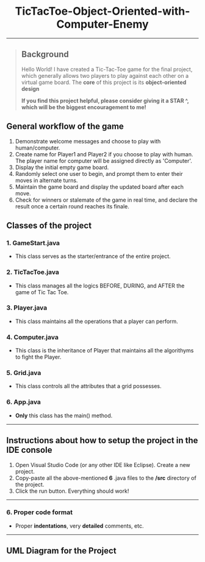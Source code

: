 <h1 align = "center">TicTacToe-Object-Oriented-with-Computer-Enemy</h1>

---

> ## Background
>
> Hello World! I have created a Tic-Tac-Toe game for the final project, which generally allows two players to play against each other on a virtual game board. The **core** of this project is its **object-oriented design**
>
> **If you find this project helpful, please consider giving it a STAR ^, which will be the biggest encouragement to me!**

## General workflow of the game

1. Demonstrate welcome messages and choose to play with human/computer.
2. Create name for Player1 and Player2 if you choose to play with human. The player name for computer will be assigned directly as 'Computer'.
2. Display the initial empty game board.
3. Randomly select one user to begin, and prompt them to enter their moves in alternate turns.
4. Maintain the game board and display the updated board after each move.
5. Check for winners or stalemate of the game in real time, and declare the result once a certain round reaches its finale.

## Classes of the project

### 1. GameStart.java

- This class serves as the starter/entrance of the entire project.

### 2. TicTacToe.java

- This class manages all the logics BEFORE, DURING, and AFTER the game of Tic Tac Toe.

### 3. Player.java

- This class maintains all the operations that a player can perform.

### 4. Computer.java

- This class is the inheritance of Player that maintains all the algorithyms to fight the Player.

### 5. Grid.java

- This class controls all the attributes that a grid possesses.

### 6. App.java

- **Only** this class has the main() method.

---

## Instructions about how to setup the project in the IDE console

1. Open Visual Studio Code (or any other IDE like Eclipse). Create a new project.
2. Copy-paste all the above-mentioned  **6** .java files to the **/src** directory of the project.
3. Click the run button. Everything should work!

---

### 6. Proper code format

- Proper **indentations**, very **detailed** comments, etc.

---

## UML Diagram for the Project

